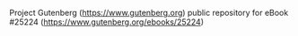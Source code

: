 Project Gutenberg (https://www.gutenberg.org) public repository for eBook #25224 (https://www.gutenberg.org/ebooks/25224)
